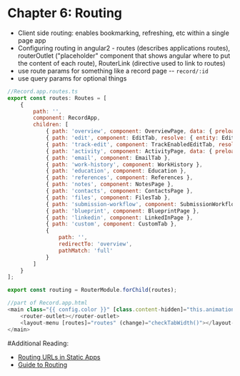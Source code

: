 # Chapter 6: Routing

* Client side routing: enables bookmarking, refreshing, etc within a single page app
* Configuring routing in angular2 - routes (describes applications routes), routerOutlet ("placeholder" component that shows angular where to put the content of each route), RouterLink (directive used to link to routes)
* use route params for something like a record page -- ```record/:id```
* use query params for optional things
```javascript
//Record.app.routes.ts
export const routes: Routes = [
    {
        path: '',
        component: RecordApp,
        children: [
            { path: 'overview', component: OverviewPage, data: { preload: true } },
            { path: 'edit', component: EditTab, resolve: { entity: EditEntityResolve }, canDeactivate: [CanDeactivateEdit] },
            { path: 'track-edit', component: TrackEnabledEditTab, resolve: { entity: EditEntityResolve }, canDeactivate: [CanDeactivateEdit] },
            { path: 'activity', component: ActivityPage, data: { preload: true } },
            { path: 'email', component: EmailTab },
            { path: 'work-history', component: WorkHistory },
            { path: 'education', component: Education },
            { path: 'references', component: References },
            { path: 'notes', component: NotesPage },
            { path: 'contacts', component: ContactsPage },
            { path: 'files', component: FilesTab },
            { path: 'submission-workflow', component: SubmissionWorkflowPage },
            { path: 'blueprint', component: BlueprintPage },
            { path: 'linkedin', component: LinkedInPage },
            { path: 'custom', component: CustomTab },
            {
                path: '',
                redirectTo: 'overview',
                pathMatch: 'full'
            }
        ]
    }
];

export const routing = RouterModule.forChild(routes);

//part of Record.app.html
<main class="{{ config.color }}" [class.content-hidden]="this.animationStates.header.content === 'inactive'">
    <router-outlet></router-outlet>
    <layout-menu [routes]="routes" (change)="checkTabWidth()"></layout-menu>
</main>
```

#Additional Reading:
* [Routing URLs in Static Apps](https://staticapps.org/articles/routing-urls-in-static-apps/)
* [Guide to Routing](https://angular.io/docs/ts/latest/guide/router.html)
